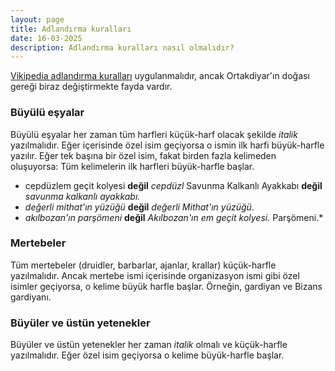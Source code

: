 ```yaml
---
layout: page
title: Adlandırma kuralları
date: 16-03-2025
description: Adlandırma kuralları nasıl olmalıdır?
---
```


[Vikipedia adlandırma kuralları](https://tr.wikipedia.org/wiki/Vikipedi:Adland%C4%B1rma_kurallar%C4%B1) uygulanmalıdır, ancak Ortakdiyar'ın doğası gereği biraz değiştirmekte fayda vardır.

### Büyülü eşyalar

Büyülü eşyalar her zaman tüm harfleri küçük-harf olacak şekilde *italik* yazılmalıdır. Eğer içerisinde özel isim geçiyorsa o ismin ilk harfi büyük-harfle yazılır. Eğer tek başına bir özel isim, fakat birden fazla kelimeden oluşuyorsa: Tüm kelimelerin ilk harfleri büyük-harfle başlar.

* cepdüzlem geçit kolyesi **değil** *cepdüzl* Savunma Kalkanlı Ayakkabı **değil** *savunma kalkanlı ayakkabı.*
* *değerli mithat'ın yüzüğü* **değil** *değerli Mithat'ın yüzüğü*.
* *akılbozan'ın parşömeni* **değil** *Akılbozan'ın em geçit kolyesi.*
Parşömeni.*

### Mertebeler

Tüm mertebeler (druidler, barbarlar, ajanlar, krallar) küçük-harfle yazılmalıdır. Ancak mertebe ismi içerisinde organizasyon ismi gibi özel isimler geçiyorsa, o kelime büyük harfle başlar. Örneğin, gardiyan ve Bizans gardiyanı.

### Büyüler ve üstün yetenekler

Büyüler ve üstün yetenekler her zaman *italik* olmalı ve küçük-harfle yazılmalıdır. Eğer özel isim geçiyorsa o kelime büyük-harfle başlar.
